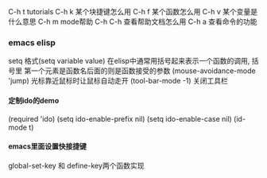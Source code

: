 C-h t tutorials
C-h k 某个块捷键怎么用
C-h f 某个函数怎么用
C-h v 某个变量是什么意思
C-h m mode帮助
C-h C-h 查看帮助文档怎么用
C-h a 查看命令的功能

### emacs elisp
setq 格式(setq variable value)
在elisp中通常用括号起来表示一个函数的调用, 括号里
第一个元素是函数名后面的则是函数接受的参数
(mouse-avoidance-mode 'jump) 光标靠近鼠标时让鼠标自动走开
(tool-bar-mode -1) 关闭工具栏

#### 定制ido的demo
(required 'ido)
(setq ido-enable-prefix nil)
(setq ido-enable-case nil)
(id-mode t)

#### emacs里面设置快接捷键
global-set-key 和 define-key两个函数实现

